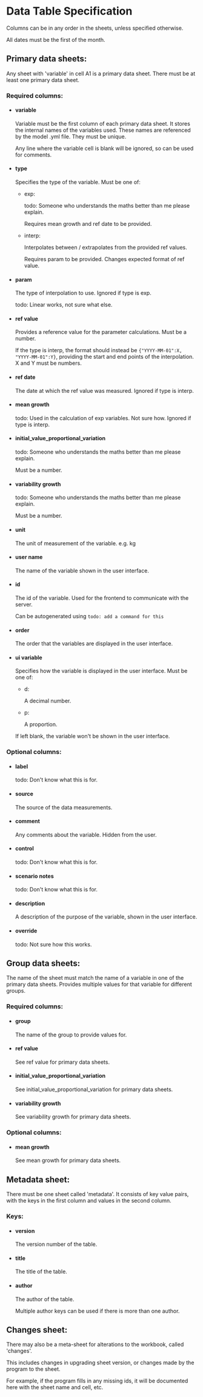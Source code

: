 # Data Table Specification

Columns can be in any order in the sheets, unless specified otherwise.

All dates must be the first of the month.

## Primary data sheets:

Any sheet with 'variable' in cell A1 is a primary data sheet. There must be at least one primary data sheet.

### Required columns:

- #### variable
  Variable must be the first column of each primary data sheet. It stores the internal names of the variables used.
  These names are referenced by the model .yml file. They must be unique.

  Any line where the variable cell is blank will
  be ignored, so can be used for comments.

- #### type
  Specifies the type of the variable. Must be one of:

  - exp:

    todo: Someone who understands the maths better than me please explain.

    Requires mean growth and ref date to be provided.

  - interp:

    Interpolates between / extrapolates from the provided ref values.

    Requires param to be provided. Changes expected format of ref value.

- #### param
  The type of interpolation to use. Ignored if type is exp.

  todo: Linear works, not sure what else.

- #### ref value
  Provides a reference value for the parameter calculations. Must be a number.

  If the type is interp, the format should instead be `{"YYYY-MM-01":X, "YYYY-MM-01":Y}`, providing the start and end
  points of the interpolation. X and Y must be numbers.

- #### ref date
  The date at which the ref value was measured. Ignored if type is interp.

- #### mean growth
  todo: Used in the calculation of exp variables. Not sure how. Ignored if type is interp.

- #### initial_value_proportional_variation
  todo: Someone who understands the maths better than me please explain.

  Must be a number.

- #### variability growth
  todo: Someone who understands the maths better than me please explain.

  Must be a number.

- #### unit
  The unit of measurement of the variable. e.g. kg

- #### user name
  The name of the variable shown in the user interface.

- #### id
  The id of the variable. Used for the frontend to communicate with the server.

  Can be autogenerated using `todo: add a command for this`

- #### order
  The order that the variables are displayed in the user interface.

- #### ui variable
  Specifies how the variable is displayed in the user interface. Must be one of:
  - d:

    A decimal number.

  - p:

    A proportion.

  If left blank, the variable won't be shown in the user interface.

### Optional columns:

- #### label
  todo: Don't know what this is for.

- #### source
  The source of the data measurements.

- #### comment
  Any comments about the variable. Hidden from the user.

- #### control
  todo: Don't know what this is for.

- #### scenario notes
  todo: Don't know what this is for.

- #### description
  A description of the purpose of the variable, shown in the user interface.

- #### override
  todo: Not sure how this works.

## Group data sheets:

The name of the sheet must match the name of a variable in one of the primary data sheets.
Provides multiple values for that variable for different groups.

### Required columns:

- #### group
  The name of the group to provide values for.

- #### ref value
  See ref value for primary data sheets.

- #### initial_value_proportional_variation
  See initial_value_proportional_variation for primary data sheets.

- #### variability growth
  See variability growth for primary data sheets.

### Optional columns:

- #### mean growth
  See mean growth for primary data sheets.

## Metadata sheet:

There must be one sheet called 'metadata'.
It consists of key value pairs, with the keys in the first column and values in the second column.

### Keys:

- #### version
  The version number of the table.

- #### title
  The title of the table.

- #### author
  The author of the table.

  Multiple author keys can be used if there is more than one author.

## Changes sheet:

There may also be a meta-sheet for alterations to the workbook, called 'changes'.

This includes changes in upgrading sheet version, or changes made by the program to the sheet.

For example, if the program fills in any missing ids, it will be documented here with the sheet name and cell, etc.

